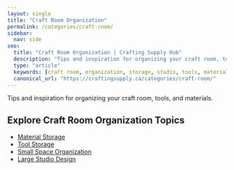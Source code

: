 ```yaml
---
layout: single
title: "Craft Room Organization"
permalink: /categories/craft-room/
sidebar:
  nav: side
seo:
  title: "Craft Room Organization | Crafting Supply Hub"
  description: "Tips and inspiration for organizing your craft room, tools, and materials."
  type: "article"
  keywords: [craft room, organization, storage, studio, tools, materials]
  canonical_url: "https://craftingsupply.ca/categories/craft-room/"
---
```


Tips and inspiration for organizing your craft room, tools, and materials.

## Explore Craft Room Organization Topics

- [Material Storage](/categories/craft-room/material-storage/)
- [Tool Storage](/categories/craft-room/tool-storage/)
- [Small Space Organization](/categories/craft-room/small-space-organization/)
- [Large Studio Design](/categories/craft-room/large-studio-design/)
